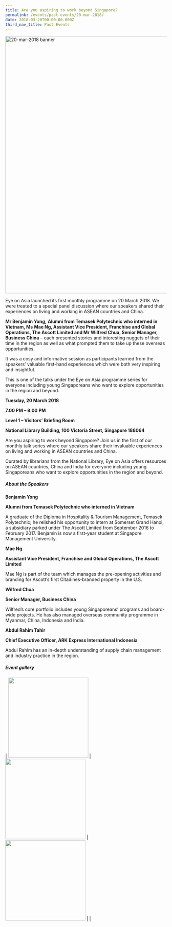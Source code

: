 ```yaml
---
title: Are you aspiring to work beyond Singapore?
permalink: /events/past-events/20-mar-2018/
date: 2018-03-20T00:00:00.000Z
third_nav_title: Past Events
---
```



<img src="\images\past-events\20-mar-2018\banner.jpg" alt="20-mar-2018 banner" style="width:800px;" />

Eye on Asia launched its first monthly programme on 20 March 2018. We were treated to a special panel discussion where our speakers shared their experiences on living and working in ASEAN countries and China.

**Mr Benjamin Yong,** **Alumni from Temasek Polytechnic who interned in Vietnam, Ms** **Mae Ng, Assistant Vice President, Franchise and Global Operations, The Ascott Limited and Mr** **Wilfred Chua, Senior Manager, Business China** – each presented stories and interesting nuggets of their time in the region as well as what prompted them to take up these overseas opportunities. 

It was a cosy and informative session as participants learned from the speakers’ valuable first-hand experiences which were both very inspiring and insightful. 

This is one of the talks under the Eye on Asia programme series for everyone including young Singaporeans who want to explore opportunities in the region and beyond.



**Tuesday, 20 March 2018**

**7.00 PM – 8.00 PM**

**Level 1 – Visitors’ Briefing Room**

**National Library Building, 100 Victoria Street, Singapore 188064**

Are you aspiring to work beyond Singapore? Join us in the first of our monthly talk series where our speakers share their invaluable experiences on living and working in ASEAN countries and China.

Curated by librarians from the National Library, Eye on Asia offers resources on ASEAN countries, China and India for everyone including young Singaporeans who want to explore opportunities in the region and beyond.

 

##### **About the Speakers**

**Benjamin Yong**

**Alumni from Temasek Polytechnic who interned in Vietnam**

A graduate of the Diploma in Hospitality & Tourism Management, Temasek Polytechnic; he relished his opportunity to intern at Somerset Grand Hanoi, a subsidiary parked under The Ascott Limited from September 2016 to February 2017. Benjamin is now a first-year student at Singapore Management University.

**Mae Ng**

**Assistant Vice President, Franchise and Global Operations, The Ascott Limited**

Mae Ng is part of the team which manages the pre-opening activities and branding for Ascott’s first Citadines-branded property in the U.S.

**Wilfred Chua**

**Senior Manager, Business China**

Wilfred’s core portfolio includes young Singaporeans’ programs and board-wide projects. He has also managed overseas community programme in Myanmar, China, Indonesia and India.

**Abdul Rahim Tahir**

**Chief Executive Officer, ARK Express International Indonesia**

Abdul Rahim has an in-depth understanding of supply chain management and industry practice in the region.

##### **Event gallery**

| <a href="\images\past-events\20-Mar-2018\image-1.jpg"><img src="\images\past-events\20-Mar-2018\image-1.jpg" style="width:250px;" /></a> | <a href="\images\past-events\20-Mar-2018\image-2.jpg"><img src="\images\past-events\20-Mar-2018\image-2.jpg" style="width:250px;" /></a> | <a href="\images\past-events\20-Mar-2018\image-3.jpg"><img src="\images\past-events\20-Mar-2018\image-3.jpg" style="width:250px;" /></a> |
| 